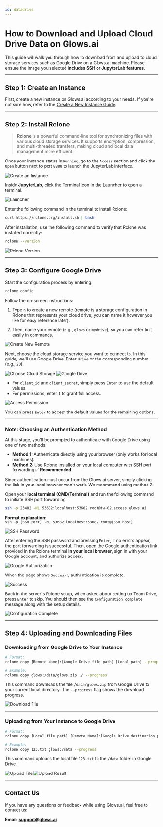 ```yaml
---
id: datadrive
---
```


# How to Download and Upload Cloud Drive Data on Glows.ai

This guide will walk you through how to download from and upload to cloud storage services such as Google Drive on a Glows.ai machine. Please ensure the image you selected **includes SSH or JupyterLab features**.

---

## **Step 1: Create an Instance**

First, create a new instance on Glows.ai according to your needs. If you're not sure how, refer to the [Create a New Instance Guide](https://docs.glows.ai/docs/Create%20New).

---

## **Step 2: Install Rclone**

> **Rclone** is a powerful command-line tool for synchronizing files with various cloud storage services. It supports encryption, compression, and multi-threaded transfers, making cloud and local data management more efficient.

Once your instance status is `Running`, go to the `Access` section and click the `Open` button next to port `8888` to launch the JupyterLab interface.

![Create an Instance](../tutorials-images/04.CloudDrive/01.CreateAnInstance.png)

Inside **JupyterLab**, click the Terminal icon in the Launcher to open a terminal.

![Launcher](../tutorials-images/04.CloudDrive/02.Lancher.png)

Enter the following command in the terminal to install Rclone:

```bash
curl https://rclone.org/install.sh | bash
```

After installation, use the following command to verify that Rclone was installed correctly:

```bash
rclone --version
```

![Rclone Version](../tutorials-images/04.CloudDrive/03.RcloneVersion.png)

---

## **Step 3: Configure Google Drive**

Start the configuration process by entering:

```bash
rclone config
```

Follow the on-screen instructions:

1. Type `n` to create a new remote (remote is a storage configuration in Rclone that represents your cloud drive; you can name it however you like for easy reference later).

2. Then, name your remote (e.g., `glows` or `mydrive`), so you can refer to it easily in commands.

![Create New Remote](../tutorials-images/04.CloudDrive/04.CreateNewRemote.png)

Next, choose the cloud storage service you want to connect to. In this guide, we'll use Google Drive. Enter `drive` or the corresponding number (e.g., `20`).

![Choose Cloud Storage](../tutorials-images/04.CloudDrive/05.ConfigureCloudStorage.png)
![Google Drive](../tutorials-images/04.CloudDrive/06.GoogleDrive.png)

- For `client_id` and `client_secret`, simply press `Enter` to use the default values.
- For permissions, enter `1` to grant full access.

![Access Permission](../tutorials-images/04.CloudDrive/07.AccessPermission.png)

You can press `Enter` to accept the default values for the remaining options.

---

### Note: Choosing an Authentication Method

At this stage, you’ll be prompted to authenticate with Google Drive using one of two methods:

- **Method 1:** Authenticate directly using your browser (only works for local machines).
- **Method 2:** Use Rclone installed on your local computer with SSH port forwarding ✅ **Recommended**

Since authentication must occur from the Glows.ai server, simply clicking the link in your local browser won't work. We recommend using method 2:

Open your **local terminal (CMD/Terminal)** and run the following command to initiate SSH port forwarding:

```bash
ssh -p 23482 -NL 53682:localhost:53682 root@tw-02.access.glows.ai
```

**Format explanation:**  
`ssh -p [SSH port] -NL 53682:localhost:53682 root@[SSH host]`

![SSH Password](../tutorials-images/04.CloudDrive/09.SSH%20Password.png)

After entering the SSH password and pressing `Enter`, if no errors appear, the port forwarding is successful. Then, open the Google authentication link provided in the Rclone terminal **in your local browser**, sign in with your Google account, and authorize access.

![Google Authorization](../tutorials-images/04.CloudDrive/10.GoogleAccountAccess.jpg)

When the page shows `Success!`, authentication is complete.

![Success](../tutorials-images/04.CloudDrive/11.Success.png)

Back in the server's Rclone setup, when asked about setting up Team Drive, press `Enter` to skip. You should then see the `Configuration complete` message along with the setup details.

![Configuration Complete](../tutorials-images/04.CloudDrive/12.ConfigurationComplete.png)

---

## **Step 4: Uploading and Downloading Files**

### Downloading from Google Drive to Your Instance

```bash
# Format:
rclone copy [Remote Name]:[Google Drive file path] [Local path] --progress

# Example:
rclone copy glows:/data/glows.zip ./ --progress
```

This command downloads the file `/data/glows.zip` from Google Drive to your current local directory. The `--progress` flag shows the download progress.

![Download File](../tutorials-images/04.CloudDrive/13.DownloadFile.png)

---

### Uploading from Your Instance to Google Drive

```bash
# Format:
rclone copy [Local file path] [Remote Name]:[Google Drive destination path] --progress

# Example:
rclone copy 123.txt glows:/data --progress
```

This command uploads the local file `123.txt` to the `/data` folder in Google Drive.

![Upload File](../tutorials-images/04.CloudDrive/14.UploadFile.png)
![Upload Result](../tutorials-images/04.CloudDrive/15.UploadResult.png)

---

## Contact Us

If you have any questions or feedback while using Glows.ai, feel free to contact us:

**Email: support@glows.ai**
